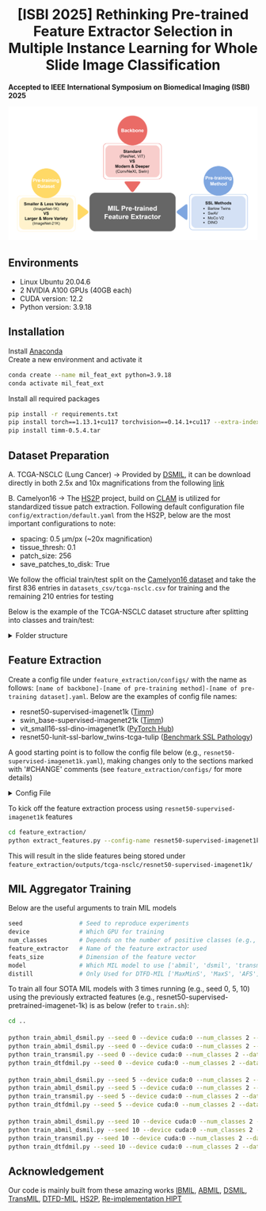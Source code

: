 <h1 align="center"> [ISBI 2025] Rethinking Pre-trained Feature Extractor Selection in Multiple Instance Learning for Whole Slide Image Classification </h1>

**Accepted to IEEE International Symposium on Biomedical Imaging (ISBI) 2025**

<p align="center">
  <img src="figures/introduction.png" alt="Setting Image" width="1000">
</p>

## Environments
- Linux Ubuntu 20.04.6
- 2 NVIDIA A100 GPUs (40GB each)
- CUDA version: 12.2
- Python version: 3.9.18

## Installation

Install [Anaconda](https://www.anaconda.com/download#)<br>
Create a new environment and activate it

```bash
conda create --name mil_feat_ext python=3.9.18
conda activate mil_feat_ext
````

Install all required packages
```bash
pip install -r requirements.txt
pip install torch==1.13.1+cu117 torchvision==0.14.1+cu117 --extra-index-url https://download.pytorch.org/whl/cu117
pip install timm-0.5.4.tar
````

## Dataset Preparation

A. TCGA-NSCLC (Lung Cancer) → Provided by [DSMIL](https://github.com/binli123/dsmil-wsi), it can be download directly in both 2.5x and 10x magnifications from the following [link](https://drive.google.com/file/d/17zCn-WRNzxxxh8kkdBTbDLDZy0XZ3RIu/view)

B. Camelyon16 → The [HS2P](https://github.com/clemsgrs/hs2p) project, build on [CLAM](https://github.com/mahmoodlab/CLAM) is utilized for standardized tissue patch extraction. Following default configuration file `config/extraction/default.yaml` from the HS2P, below are the most important configurations to note:
- spacing: 0.5 µm/px (~20x magnification)
- tissue_thresh: 0.1
- patch_size: 256
- save_patches_to_disk: True

We follow the official train/test split on the [Camelyon16 dataset](https://camelyon16.grand-challenge.org/Data/) and take the first 836 entries in `datasets_csv/tcga-nsclc.csv` for training and the remaining 210 entries for testing

Below is the example of the TCGA-NSCLC dataset structure after splitting into classes and train/test:

<details>
<summary>
Folder structure
</summary>

```bash
<datasets>/
├── data_tcga_lung_tree/
    ├── train/
        ├── LUAD/
            ├── TCGA-4B-A93V-01Z-00-DX1/
                ├── x1_y1
                    ├── x11_y11.png
                    ├── x12_y12.png
                ├── x2_y2.png
                ├── x3_y3.png
                ├── ...
            ├── ...
        
        ├── LUSC/
            ├── TCGA-18-3408-01Z-00-DX1/
                ├── x4_y4
                    ├── x41_y41.png
                    ├── x42_y42.png
                ├── x5_y5.png
                ├── x6_y6.png
                ├── ...
            ├── ...
        
    ├── test/
        ├── ...
                
```
</details>


## Feature Extraction

Create a config file under `feature_extraction/configs/` with the name as follows: `[name of backbone]-[name of pre-training method]-[name of pre-training dataset].yaml`. Below are the examples of config file names:
- resnet50-supervised-imagenet1k ([Timm](https://github.com/huggingface/pytorch-image-models))
- swin_base-supervised-imagenet21k ([Timm](https://github.com/huggingface/pytorch-image-models))
- vit_small16-ssl-dino-imagenet1k ([PyTorch Hub](https://github.com/pytorch/hub))
- resnet50-lunit-ssl-barlow_twins-tcga-tulip ([Benchmark SSL Pathology](https://github.com/lunit-io/benchmark-ssl-pathology))

A good starting point is to follow the config file below (e.g., `resnet50-supervised-imagenet1k.yaml`), making changes only to the sections marked with '#CHANGE' comments (see `feature_extraction/configs/` for more details)

<details>
<summary>
Config File
</summary>

```bash
gpu_id: 0 # CHANGE

# Output settings
output_dir_path: 'outputs'
feature_extractor: 'resnet50-supervised-imagenet1k-transform' # CHANGE
resume: False # CHANGE

# Dataset settings
dataset:
  name: 'tcga-nsclc' # CHANGE: ['tcga-nsclc', 'camelyon16']
  patch_size: 224 # CHANGE
  base_folder_path: '../../feature_extractor_MIL_study/datasets/data_tcga_lung_tree'  # CHANGE
  slide_data_path: 'slide_data/${dataset.name}.csv'
  extracted_summary_path: '../datasets_csv/${dataset.name}/${feature_extractor}.csv'
  slide_missing_path: 'slide_missing/${dataset.name}.csv'
  subsets:
  - train
  - test
  classes: # CHANGE
  - LUAD
  - LUSC
  
# Model settings
model:
  backbone: 'resnet50' # CHANGE
  feats_dim: 1024 # CHANGE
  kernel_size:
  trained_path:

# Feature Extraction settings
feature_extraction:
  save_patch_features: False # CHANGE
  normalization: 'imagenet' # CHANGE: ['imagenet', 'lunit']
  stain_norm_macenko: False
 
 ```
 </details>
 
 To kick off the feature extraction process using `resnet50-supervised-imagenet1k` features
 
 ```bash
cd feature_extraction/
python extract_features.py --config-name resnet50-supervised-imagenet1k
````

This will result in the slide features being stored under `feature_extraction/outputs/tcga-nsclc/resnet50-supervised-imagenet1k/`


## MIL Aggregator Training

Below are the useful arguments to train MIL models

 ```bash
seed                # Seed to reproduce experiments
device              # Which GPU for training
num_classes         # Depends on the number of positive classes (e.g., camelyon16: 1, tcga-nsclc: 2)
feature_extractor   # Name of the feature extractor used
feats_size          # Dimension of the feature vector
model               # Which MIL model to use ['abmil', 'dsmil', 'transmil', 'DTFD']
distill             # Only Used for DTFD-MIL ['MaxMinS', 'MaxS', 'AFS']
````

To train all four SOTA MIL models with 3 times running (e.g., seed 0, 5, 10) using the previously extracted features (e.g., resnet50-supervised-pretrained-imagenet-1k) is as below (refer to `train.sh`):

 ```bash
cd ..

python train_abmil_dsmil.py --seed 0 --device cuda:0 --num_classes 2 --dataset tcga-nsclc --feature_extractor resnet50-supervised-imagenet1k --feats_size 1024 --model abmil
python train_abmil_dsmil.py --seed 0 --device cuda:0 --num_classes 2 --dataset tcga-nsclc --feature_extractor resnet50-supervised-imagenet1k --feats_size 1024 --model dsmil
python train_transmil.py --seed 0 --device cuda:0 --num_classes 2 --dataset tcga-nsclc --feature_extractor resnet50-supervised-imagenet1k --feats_size 1024 --model transmil
python train_dtfdmil.py --seed 0 --device cuda:0 --num_classes 2 --dataset tcga-nsclc --feature_extractor resnet50-supervised-imagenet1k --feats_size 1024 --model DTFD --distill MaxMinS

python train_abmil_dsmil.py --seed 5 --device cuda:0 --num_classes 2 --dataset tcga-nsclc --feature_extractor resnet50-supervised-imagenet1k --feats_size 1024 --model abmil
python train_abmil_dsmil.py --seed 5 --device cuda:0 --num_classes 2 --dataset tcga-nsclc --feature_extractor resnet50-supervised-imagenet1k --feats_size 1024 --model dsmil
python train_transmil.py --seed 5 --device cuda:0 --num_classes 2 --dataset tcga-nsclc --feature_extractor resnet50-supervised-imagenet1k --feats_size 1024 --model transmil
python train_dtfdmil.py --seed 5 --device cuda:0 --num_classes 2 --dataset tcga-nsclc --feature_extractor resnet50-supervised-imagenet1k --feats_size 1024 --model DTFD --distill MaxMinS

python train_abmil_dsmil.py --seed 10 --device cuda:0 --num_classes 2 --dataset tcga-nsclc --feature_extractor resnet50-supervised-imagenet1k --feats_size 1024 --model abmil
python train_abmil_dsmil.py --seed 10 --device cuda:0 --num_classes 2 --dataset tcga-nsclc --feature_extractor resnet50-supervised-imagenet1k --feats_size 1024 --model dsmil
python train_transmil.py --seed 10 --device cuda:0 --num_classes 2 --dataset tcga-nsclc --feature_extractor resnet50-supervised-imagenet1k --feats_size 1024 --model transmil
python train_dtfdmil.py --seed 10 --device cuda:0 --num_classes 2 --dataset tcga-nsclc --feature_extractor resnet50-supervised-imagenet1k --feats_size 1024 --model DTFD --distill MaxMinS
````

## Acknowledgement

Our code is mainly built from these amazing works [IBMIL](https://github.com/HHHedo/IBMIL), [ABMIL](https://github.com/AMLab-Amsterdam/AttentionDeepMIL), [DSMIL](https://github.com/binli123/dsmil-wsi), [TransMIL](https://github.com/szc19990412/TransMIL), [DTFD-MIL](https://github.com/hrzhang1123/DTFD-MIL), [HS2P](https://github.com/clemsgrs/hs2p), [Re-implementation HIPT](https://github.com/clemsgrs/hipt)
